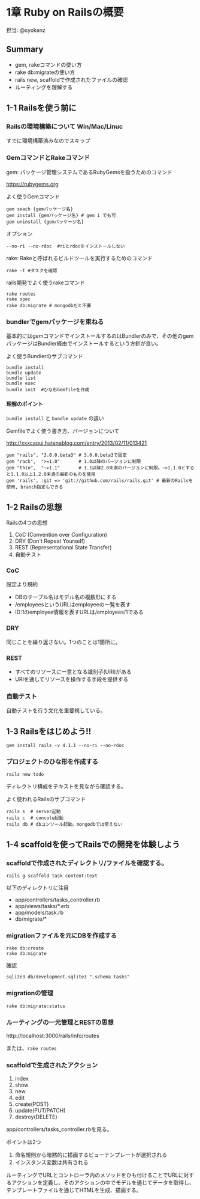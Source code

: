 # 1章 Ruby on Railsの概要

担当: @syokenz

## Summary

- gem, rakeコマンドの使い方
- rake db:migrateの使い方
- rails new, scaffoldで作成されたファイルの確認
- ルーティングを理解する

## 1-1 Railsを使う前に

### Railsの環境構築について Win/Mac/Linuc

すでに環境構築済みなのでスキップ

### GemコマンドとRakeコマンド

gem: パッケージ管理システムであるRubyGemsを扱うためのコマンド

https://rubygems.org

よく使うGemコマンド

```
gem seach {gemパッケージ名}
gem install {gemパッケージ名} # gem i でも可
gem uninstall {gemパッケージ名}
```

オプション

```
--no-ri --no-rdoc  #riとrdocをインストールしない
```

rake: Rakeと呼ばれるビルドツールを実行するためのコマンド

```
rake -T #タスクを確認
```

rails開発でよく使うrakeコマンド

```
rake routes
rake spec
rake db:migrate # mongodbだと不要
```

### bundlerでgemパッケージを束ねる

基本的にはgemコマンドでインストールするのはBundlerのみで、その他のgemパッケージはBundler経由でインストールするという方針が良い。

よく使うBundlerのサブコマンド

```
bundle install
bundle update
bundle list
bundle exec
bundle init  #ひな形Gemfileを作成
```

#### 理解のポイント

`bundle install` と `bundle update` の違い

Gemfileでよく使う書き方、バージョンについて

http://xxxcaqui.hatenablog.com/entry/2013/02/11/013421

```
gem "rails", "3.0.0.beta3" # 3.0.0.beta3で固定
gem "rack",  ">=1.0"       # 1.0以降のバージョンに制限
gem "thin",  "~>1.1"       # 1.1以降2.0未満のバージョンに制限。~>1.1.0とすると1.1.0以上1.2.0未満の最新のものを使用
gem 'rails', :git => 'git://github.com/rails/rails.git' # 最新のRailsを使用, branch指定もできる
```

## 1-2 Railsの思想

Railsの4つの思想

1. CoC (Convention over Configuration)
1. DRY (Don't Repeat Yourself)
1. REST (Representational State Transfer)
1. 自動テスト

### CoC

設定より規約

- DBのテーブル名はモデル名の複数形にする
- /employeesというURLはemployeeの一覧を表す
- ID:1のemployee情報を表すURLは/employees/1である


### DRY

同じことを繰り返さない。1つのことは1箇所に。

### REST

- すべてのリソースに一意となる識別子(URI)がある
- URIを通してリソースを操作する手段を提供する

### 自動テスト

自動テストを行う文化を重要視している。


## 1-3 Railsをはじめよう!!

```
gem install rails -v 4.1.1 --no-ri --no-rdoc
```

### プロジェクトのひな形を作成する

```
rails new todo
```

ディレクトリ構成をテキストを見ながら確認する。

よく使われるRailsのサブコマンド

```
rails s  # server起動
rails c  # concole起動
rails db # dbコンソール起動。mongodbでは使えない
```

## 1-4 scaffoldを使ってRailsでの開発を体験しよう

### scaffoldで作成されたディレクトリ/ファイルを確認する。

```
rails g scaffold task content:text
```

以下のディレクトリに注目

- app/controllers/tasks_controller.rb
- app/views/tasks/*.erb
- app/models/task.rb
- db/migrate/*


### migrationファイルを元にDBを作成する

```
rake db:create
rake db:migrate
```

確認

```
sqlite3 db/development.sqlite3 ".schema tasks"
```

### migrationの管理


```
rake db:migrate:status
```


### ルーティングの一元管理とRESTの思想

http://localhost:3000/rails/info/routes

または、`rake routes`


### scaffoldで生成されたアクション

1. index
1. show
1. new
1. edit
1. create(POST)
1. update(PUT/PATCH)
1. destroy(DELETE)

app/controllers/tasks_controller.rbを見る。

ポイントは2つ

1. 命名規則から暗黙的に描画するビューテンプレートが選択される
1. インスタンス変数は共有される


ルーティングでURLとコントローラ内のメソッドをひも付けることでURLに対するアクションを定義し、そのアクションの中でモデルを通じてデータを取得し、テンプレートファイルを通じてHTMLを生成、描画する。
